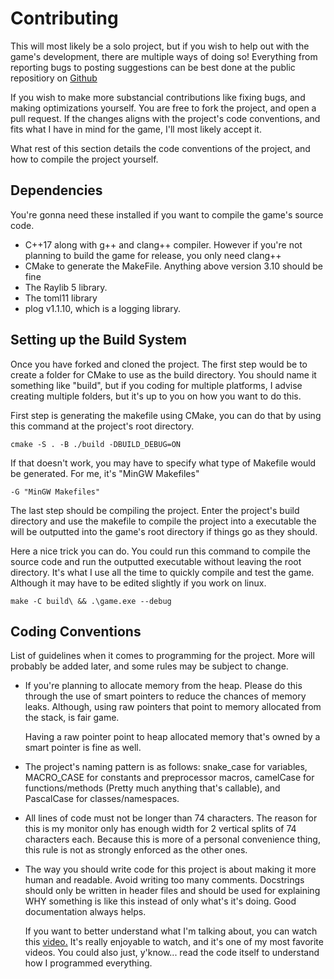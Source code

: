 # Contributing
This will most likely be a solo project, but if you wish to help out with
the game's development, there are multiple ways of doing so! Everything
from reporting bugs to posting suggestions can be best done at the public
repositiory on [Github](https://github.com/ProarchwasTaken/tld_skirmish)

If you wish to make more substancial contributions like fixing bugs, and
making optimizations yourself. You are free to fork the project, and open
a pull request. If the changes aligns with the project's code conventions,
and fits what I have in mind for the game, I'll most likely accept it.

What rest of this section details the code conventions of the project, and
how to compile the project yourself.

## Dependencies
You're gonna need these installed if you want to compile the game's source
code.

* C++17 along with g++ and clang++ compiler. However if you're not 
  planning to build the game for release, you only need clang++ 
* CMake to generate the MakeFile. Anything above version 3.10 should be
  fine
* The Raylib 5 library.
* The toml11 library
* plog v1.1.10, which is a logging library.

## Setting up the Build System 
Once you have forked and cloned the project. The first step would be to
create a folder for CMake to use as the build directory. You should
name it something like "build", but if you coding for multiple platforms,
I advise creating multiple folders, but it's up to you on how you want to
do this.

First step is generating the makefile using CMake, you can do that by
using this command at the project's root directory.

`cmake -S . -B ./build -DBUILD_DEBUG=ON`

If that doesn't work, you may have to specify what type of Makefile would
be generated. For me, it's "MinGW Makefiles"

`-G "MinGW Makefiles"`

The last step should be compiling the project. Enter the project's build
directory and use the makefile to compile the project into a executable
the will be outputted into the game's root directory if things go as they
should.

Here a nice trick you can do. You could run this command to compile the
source code and run the outputted executable without leaving the root
directory. It's what I use all the time to quickly compile and test the
game. Although it may have to be edited slightly if you work on linux.

`make -C build\ && .\game.exe --debug`

## Coding Conventions
List of guidelines when it comes to programming for the project. More will
probably be added later, and some rules may be subject to change.

* If you're planning to allocate memory from the heap. Please do this
  through the use of smart pointers to reduce the chances of memory leaks.
  Although, using raw pointers that point to memory allocated from the 
  stack, is fair game. 

  Having a raw pointer point to heap allocated memory that's owned by a 
  smart pointer is fine as well.

* The project's naming pattern is as follows: snake_case for variables,
  MACRO_CASE for constants and preprocessor macros, camelCase for 
  functions/methods (Pretty much anything that's callable), and PascalCase
  for classes/namespaces.

* All lines of code must not be longer than 74 characters. The reason for
  this is my monitor only has enough width for 2 vertical splits of 74
  characters each. Because this is more of a personal convenience thing,
  this rule is not as strongly enforced as the other ones.

* The way you should write code for this project is about making it more 
  human and readable. Avoid writing too many comments. Docstrings should
  only be written in header files and should be used for explaining WHY 
  something is like this instead of only what's it's doing. Good
  documentation always helps.

  If you want to better understand what I'm talking about, you can watch
  this [video.](https://www.youtube.com/watch?v=Bf7vDBBOBUA&t) It's really
  enjoyable to watch, and it's one of my most favorite videos. You could
  also just, y'know... read the code itself to understand how I 
  programmed everything.

